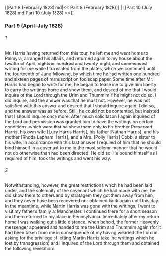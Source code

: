 [[Part 8 (February 1828).md|<< Part 8 (February 1828)]]  |  [[Part 10 (July 1828).md|Part 10 (July 1828) >>]]

### Part 9 (April–July 1828)
###### 1
Mr. Harris having returned from this tour, he left me and went home to Palmyra, arranged his affairs, and returned again to my house about the twelfth of April, eighteen hundred and twenty-eight, and commenced writing for me while I translated from the plates, which we continued until the fourteenth of June following, by which time he had written one hundred and sixteen pages of manuscript on foolscap paper. Some time after Mr. Harris had began to write for me, he began to tease me to give him liberty to carry the writings home and show them, and desired of me that I would inquire of the Lord through the Urim and Thummim if he might not do so. I did inquire, and the answer was that he must not. However, he was not satisfied with this answer and desired that I should inquire again. I did so, and the answer was as before. Still, he could not be contented, but insisted that I should inquire once more. After much solicitation I again inquired of the Lord and permission was granted him to have the writings on certain conditions, which were that he show them only to his brother Preserved Harris, his own wife [Lucy Harris Harris], his father [Nathan Harris], and his mother [Rhoda Lapham Harris], and a Mrs. [Polly Harris] Cobb, a sister to his wife. In accordance with this last answer I required of him that he should bind himself in a covenant to me in the most solemn manner that he would not do otherwise than had been directed. He did so. He bound himself as I required of him, took the writings and went his way.

###### 2
Notwithstanding, however, the great restrictions which he had been laid under, and the solemnity of the covenant which he had made with me, he did show them to others and by stratagem they got them away from him, and they never have been recovered nor obtained back again until this day. In the meantime, while Martin Harris was gone with the writings, I went to visit my father’s family at Manchester. I continued there for a short season and then returned to my place in Pennsylvania. Immediately after my return home I was walking out a little distance, when behold, the former Heavenly messenger appeared and handed to me the Urim and Thummim again (for it had been taken from me in consequence of my having wearied the Lord in asking for the privilege of letting Martin Harris take the writings which he lost by transgression) and I inquired of the Lord through them and obtained the following revelation: